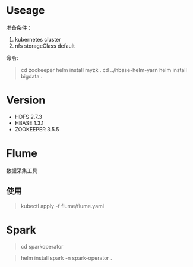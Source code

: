 # Useage

准备条件：

1. kubernetes cluster
2. nfs storageClass default

命令:

> cd zookeeper
> helm install myzk .
> cd ../hbase-helm-yarn
> helm install bigdata .

# Version

* HDFS 2.7.3
* HBASE 1.3.1
* ZOOKEEPER 3.5.5

# Flume

数据采集工具

## 使用

> kubectl apply -f flume/flume.yaml

# Spark

> cd sparkoperator

> helm install spark -n spark-operator .
